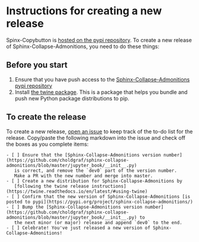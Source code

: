 # Instructions for creating a new release

Spinx-Copybutton is [hosted on the pypi repository](https://pypi.org/project/sphinx-collapse-admonitions/).
To create a new release of Sphinx-Collapse-Admonitions, you need to do these things:

## Before you start

1. Ensure that you have push access to the [Sphinx-Collapse-Admonitions pypi repository](https://pypi.org/project/sphinx-collapse-admonitions/)
2. Install [the twine package](https://twine.readthedocs.io/en/latest/). This is a package that helps you
   bundle and push new Python package distributions to pip.

## To create the release

To create a new release, [open an issue](https://github.com/choldgraf/sphinx-collapse-admonitions/issues/new) to keep
track of the to-do list for the release. Copy/paste the following markdown into the issue
and check off the boxes as you complete items:


```
- [ ] Ensure that the [Sphinx-Collapse-Admonitions version number](https://github.com/choldgraf/sphinx-collapse-admonitions/blob/master/jupyter_book/__init__.py)
   is correct, and remove the `dev0` part of the version number.
   Make a PR with the new number and merge into master.
- [ ] Create a new distribution for Sphinx-Collapse-Admonitions by
   [following the twine release instructions](https://twine.readthedocs.io/en/latest/#using-twine)
- [ ] Confirm that the new version of Sphinx-Collapse-Admonitions [is posted to pypi](https://pypi.org/project/sphinx-collapse-admonitions/)
- [ ] Bump the [Sphinx-Collapse-Admonitions version number](https://github.com/choldgraf/sphinx-collapse-admonitions/blob/master/jupyter_book/__init__.py) to
   the next minor (or major) release and append `dev0` to the end.
- [ ] Celebrate! You've just released a new version of Sphinx-Collapse-Admonitions!
```
